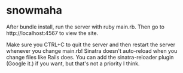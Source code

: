 # snowmaha

After bundle install, run the server with ruby main.rb. Then go to http://localhost:4567 to view the site.

Make sure you CTRL+C to quit the server and then restart the server whenever you change main.rb! Sinatra doesn't auto-reload when you change files like Rails does. You can add the sinatra-reloader plugin (Google it.) if you want, but that's not a priority I think.